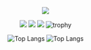 <div align="center">

![](http://github-profile-summary-cards.vercel.app/api/cards/profile-details?username=Alexei2003&theme=dark)

![](http://github-profile-summary-cards.vercel.app/api/cards/stats?username=Alexei2003&theme=dark)
![](http://github-profile-summary-cards.vercel.app/api/cards/productive-time?username=Alexei2003&theme=dark&utcOffset=3)
![](http://github-profile-summary-cards.vercel.app/api/cards/most-commit-language?username=Alexei2003&theme=dark)
![trophy](https://github-profile-trophy.vercel.app/?username=Alexei2003&theme=dark)

![Top Langs](https://github-readme-stats.vercel.app/api/top-langs/?username=Alexei2003&theme=dark&layout=pie&langs_count=20&hide_border=true)
![Top Langs](https://github-readme-stats.vercel.app/api/top-langs/?username=Alexei2003&theme=dark&layout=donut-vertical&langs_count=20&hide_border=true)

</div>
